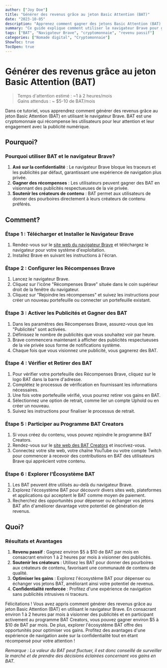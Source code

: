 ```yaml
---
author: ["Joy Doe"]
title: "Générer des revenus grâce au jeton Basic Attention (BAT)"
date: "2023-10-05"
description: "Apprenez comment gagner des jetons Basic Attention (BAT) en utilisant le navigateur Brave en visionnant des publicités et en participant au programme BAT Creators."
summary: "Ce guide explique comment utiliser le navigateur Brave pour gagner des jetons Basic Attention (BAT) en visionnant des publicités et en participant au programme BAT Creators. Idéal pour ceux qui cherchent à générer un petit revenu passif."
tags: ["BAT", "Navigateur Brave", "cryptomonnaie", "revenu passif"]
categories: ["Nomade digital", "Cryptomonnaie"]
ShowToc: true
TocOpen: true
---
```


# Générer des revenus grâce au jeton Basic Attention (BAT)
> Temps d'attention estimé : ~1 à 2 heures/mois  
> Gains attendus : ~ $5-10 de BAT/mois

Dans ce tutoriel, vous apprendrez comment générer des revenus grâce au jeton Basic Attention (BAT) en utilisant le navigateur Brave. BAT est une cryptomonnaie qui récompense les utilisateurs pour leur attention et leur engagement avec la publicité numérique.

## Pourquoi?

### Pourquoi utiliser BAT et le navigateur Brave?
1. **Axé sur la confidentialité** : Le navigateur Brave bloque les traceurs et les publicités par défaut, garantissant une expérience de navigation plus privée.
2. **Gagner des récompenses** : Les utilisateurs peuvent gagner des BAT en visionnant des publicités respectueuses de la vie privée.
3. **Soutenir les créateurs de contenu** : BAT permet aux utilisateurs de donner des pourboires directement à leurs créateurs de contenu préférés.

## Comment?

### Étape 1 : Télécharger et Installer le Navigateur Brave
1. Rendez-vous sur le [site web du navigateur Brave](https://brave.com/) et téléchargez le navigateur pour votre système d'exploitation.
2. Installez Brave en suivant les instructions à l'écran.

### Étape 2 : Configurer les Récompenses Brave
1. Lancez le navigateur Brave.
2. Cliquez sur l'icône "Récompenses Brave" située dans le coin supérieur droit de la fenêtre du navigateur.
3. Cliquez sur "Rejoindre les récompenses" et suivez les instructions pour créer un nouveau portefeuille ou connecter un portefeuille existant.

### Étape 3 : Activer les Publicités et Gagner des BAT
1. Dans les paramètres des Récompenses Brave, assurez-vous que les "Publicités" sont activées.
2. Définissez le nombre de publicités que vous souhaitez voir par heure.
3. Brave commencera maintenant à afficher des publicités respectueuses de la vie privée sous forme de notifications système.
4. Chaque fois que vous visionnez une publicité, vous gagnerez des BAT.

### Étape 4 : Vérifier et Retirer des BAT
1. Pour vérifier votre portefeuille des Récompenses Brave, cliquez sur le logo BAT dans la barre d'adresse.
2. Complétez le processus de vérification en fournissant les informations nécessaires.
3. Une fois votre portefeuille vérifié, vous pourrez retirer vos gains en BAT.
4. Sélectionnez une option de retrait, comme lier un compte Uphold ou en créer un nouveau.
5. Suivez les instructions pour finaliser le processus de retrait.

### Étape 5 : Participer au Programme BAT Creators
1. Si vous créez du contenu, vous pouvez rejoindre le programme BAT Creators.
2. Rendez-vous sur le [site web des BAT Creators](https://creators.brave.com/) et inscrivez-vous.
3. Connectez votre site web, votre chaîne YouTube ou votre compte Twitch pour commencer à recevoir des contributions en BAT des utilisateurs Brave qui apprécient votre contenu.

### Étape 6 : Explorer l'Écosystème BAT
1. Les BAT peuvent être utilisés au-delà du navigateur Brave.
2. Explorez l'écosystème BAT pour découvrir divers sites web, plateformes et applications qui acceptent le BAT comme moyen de paiement.
3. Recherchez des opportunités pour dépenser ou échanger vos jetons BAT afin d'améliorer davantage votre potentiel de génération de revenus.

## Quoi?

### Résultats et Avantages
1. **Revenu passif** : Gagnez environ $5 à $10 de BAT par mois en consacrant environ 1 à 2 heures par mois à visionner des publicités.
2. **Soutenir les créateurs** : Utilisez les BAT pour donner des pourboires aux créateurs de contenu, favorisant une communauté de contenu de qualité.
3. **Optimiser les gains** : Explorez l'écosystème BAT pour dépenser ou échanger vos jetons BAT, améliorant ainsi votre potentiel de revenus.
4. **Confidentialité renforcée** : Profitez d'une expérience de navigation sans publicités intrusives ni traceurs.

Félicitations ! Vous avez appris comment générer des revenus grâce au jeton Basic Attention (BAT) en utilisant le navigateur Brave. En consacrant environ 1 à 2 heures par mois à visionner des publicités et en participant activement au programme BAT Creators, vous pouvez gagner environ $5 à $10 de BAT par mois. De plus, explorer l'écosystème BAT offre des opportunités pour optimiser vos gains. Profitez des avantages d'une expérience de navigation axée sur la confidentialité tout en étant récompensé pour votre attention !

*Remarque : La valeur du BAT peut fluctuer, il est donc conseillé de surveiller le marché et de prendre des décisions éclairées concernant vos gains en BAT.*